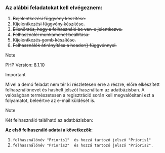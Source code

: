 ### Az alábbi feladatokat kell elvégeznem:

1. ~~Bejelentkezési függvény készítése.~~
2. ~~Kijelentkezési függvény készítése.~~
3. ~~Ellenőrzés, hogy a felhasználó be van-e jelentkezve.~~
4. ~~Felhasználói munkamenet beállítása.~~
5. ~~Kijelentkezés gomb készítése.~~
6. ~~Felhasználók átirányítása a header() függvénnyel.~~

> [!NOTE]
> PHP Version: 8.1.10

> [!IMPORTANT]
> Mivel a demó feladat nem tér ki részletesen erre a részre, előre elkészített felhasználónevet és hashelt jelszót használtam az adatbázisban. A valóságban természetesen a regisztráció során kell megvalósítani ezt a folyamatot, beleértve az e-mail küldését is.

> [!NOTE]
> Két felhasználó található az adatbázisban: 

**Az első felhasználó adatai a következők:**
1. `felhasználónév "Prioris1"  és hozzá tartozó jelszó "Prioris1"`
2. `felhasználónév "Prioris2"  és hozzá tartozó jelszó "Prioris2".`